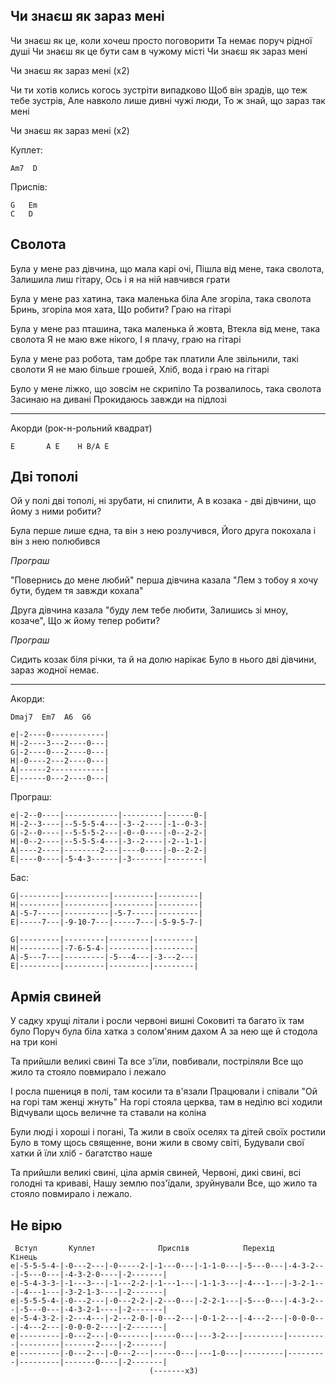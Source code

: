 ## Чи знаєш як зараз мені

Чи знаєш як це, коли хочеш просто поговорити
Та немає поруч рідної душі
Чи знаєш як це бути сам в чужому місті
Чи знаєш як зараз мені

Чи знаєш як зараз мені (х2)

Чи ти хотів колись когось зустріти випадково
Щоб він зрадів, що теж тебе зустрів,
Але навколо лише дивні чужі люди,
То ж знай, що зараз так мені

Чи знаєш як зараз мені (х2)

Куплет:

    Am7  D
	
Приспів:
    
    G   Em
    C   D    

## Сволота

Була у мене раз дівчина, що мала карі очі,
Пішла від мене, така сволота,
Залишила лиш гітару,
Ось і я на ній навчився грати

Була у мене раз хатина, така маленька біла
Але згоріла, така сволота
Бринь, згоріла моя хата,
Що робити? Граю на гітарі

Була у мене раз пташина, така маленька й жовта,
Втекла від мене, така сволота
Я не маю вже нікого,
І я плачу, граю на гітарі

Була у мене раз робота, там добре так платили
Але звільнили, такі сволоти
Я не маю більше грошей,
Хліб, вода і граю на гітарі

Було у мене ліжко, що зовсім не скрипіло
Та розвалилось, така сволота
Засинаю на дивані
Прокидаюсь завжди на підлозі

---

Акорди (рок-н-рольний квадрат)

    E       A E    H B/A E
		
## Дві тополі

Ой у полі дві тополі, ні зрубати, ні спилити,
А в козака - дві дівчини, що йому з ними робити?

Була перше лише єдна, та він з нею розлучився,
Його друга покохала і він з нею полюбився

_Програш_

"Повернись до мене любий" перша дівчина казала
"Лем з тобоу я хочу бути, будем тя завжди кохала"

Друга дівчина казала "буду лем тебе любити,
Залишись зі мноу, козаче", Що ж йому тепер робити?

_Програш_

Сидить козак біля річки, та й на долю нарікає
Було в нього дві дівчини, зараз жодної немає.

---

Акорди:

	Dmaj7  Em7  A6  G6
	
	e|-2----0------------|
	H|-2----3---2----0---|
	G|-2----0---2----0---|
	H|-0----2---2----0---|
	A|------2------------|
	E|------0---2----0---|
	

Програш:

	e|-2--0----|------------|---------|------0-|
	H|-2--3----|--5-5-5-4---|-3--2----|-1--0-3-|
	G|-2--0----|--5-5-5-2---|-0--0----|-0--2-2-|
	H|-0--2----|--5-5-5-4---|-3--2----|-2--1-1-|
	A|----2----|--------2---|----0----|-0--2-2-|
	E|----0----|-5-4-3------|-3-------|--------|

Бас:

	G|---------|----------|---------|---------|
	H|---------|----------|---------|---------|
	A|-5-7-----|----------|-5-7-----|---------|
	E|-----7---|-9-10-7---|-----7---|-5-9-5-7-|

	G|---------|---------|---------|---------|
	H|---------|-7-6-5-4-|---------|---------|
	A|-5---7---|---------|-5---4---|-3---2---|
	E|---------|---------|---------|---------|


## Армія свиней

У садку хрущі літали і росли червоні вишні
Соковиті та багато їх там було
Поруч була біла хатка з солом'яним дахом
А за нею ще й стодола на три коні

Та прийшли великі свині 
Та все з'їли, повбивали, постріляли
Все що жило та стояло повмирало і лежало

І росла пшениця в полі, там косили та в'язали
Працювали і співали "Ой на горі там женці жнуть"
На горі стояла церква, там в неділю всі ходили
Відчували щось величне та ставали на коліна

Були люді і хороші і погані,
Та жили в своїх оселях та дітей своїх ростили
Було в тому щось священне, вони жили в свому світі,
Будували свої хатки й їли хліб - багатство наше

Та прийшли великі свині, ціла армія свиней,
Червоні, дикі свині, всі голодні та криваві,
Нашу землю поз'їдали, зруйнували
Все, що жило та стояло повмирало і лежало.

## Не вірю

     Вступ       Куплет              Приспів            Перехід                                    Кінець
    e|-5-5-5-4-|-0---2---|-0-----2-|-1---0---|-1-1-0---|-5---0---|-4-3-2---|-5---0---|-4-3-2-0----|-2-------|
    e|-5-4-3-3-|-1---3---|-1---2-2-|-1---1---|-1-1-3---|-4---1---|-3-2-1---|-4---1---|-3-2-1-3----|-2-------|
    e|-5-5-5-4-|-0---2---|-0---2-2-|-2---0---|-2-2-1---|-5---0---|-4-3-2---|-5---0---|-4-3-2-1----|-2-------|
    e|-5-4-3-2-|-2---4---|-2---2-0-|-0---2---|-0-1-2---|-4---2---|-0-0-0---|-4---2---|-0-0-0-2----|-2-------|
    e|---------|-0---2---|-0-------|-----0---|---3-2---|---------|---------|---------|-------2----|-2-------|
    e|---------|-0---2---|-0---2---|-----0---|---1-0---|---------|---------|---------|-------0----|-2-------|
	                               (-------x3)